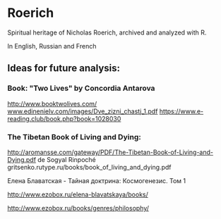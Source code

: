 ﻿# Roerich
Spiritual heritage of Nicholas Roerich, archived and analyzed with R.

In English, Russian and French

## Ideas for future analysis: 


### Book: "Two Lives" by Concordia Antarova 

http://www.booktwolives.com/
www.edinenielv.com/images/Dve_zizni_chastj_1.pdf
https://www.e-reading.club/book.php?book=1028030


### The Tibetan Book of Living and Dying:

http://aromansse.com/gateway/PDF/The-Tibetan-Book-of-Living-and-Dying.pdf
de Sogyal Rinpoché
gritsenko.rutype.ru/books/book_of_living_and_dying.pdf


Елена Блаватская - Тайная доктрина: Космогенезис. Том 1

http://www.ezobox.ru/elena-blavatskaya/books/


http://www.ezobox.ru/books/genres/philosophy/